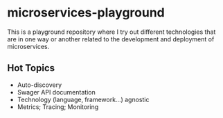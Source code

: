 # microservices-playground

This is a playground repository where I try out different technologies that are in one way or another related to the development and deployment of microservices.

## Hot Topics

- Auto-discovery
- Swager API documentation
- Technology (language, framework...) agnostic
- Metrics; Tracing; Monitoring
